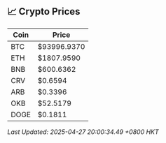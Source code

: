 ## 📈 Crypto Prices

| Coin | Price |
| ---- | ----- |
| BTC | $93996.9370 |
| ETH | $1807.9590 |
| BNB | $600.6362 |
| CRV | $0.6594 |
| ARB | $0.3396 |
| OKB | $52.5179 |
| DOGE | $0.1811 |

_Last Updated: 2025-04-27 20:00:34.49 +0800 HKT_